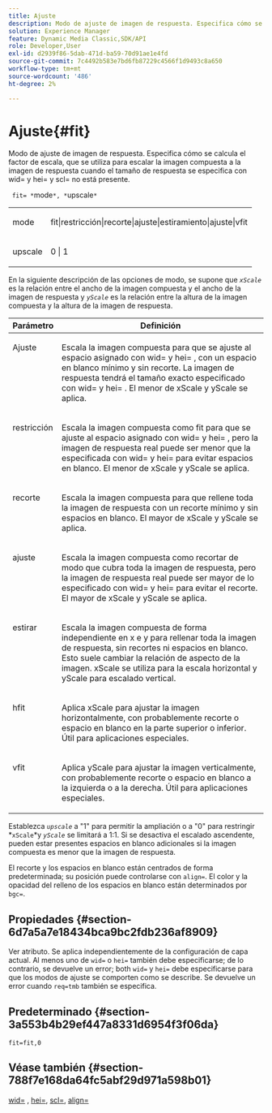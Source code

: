 ```yaml
---
title: Ajuste
description: Modo de ajuste de imagen de respuesta. Especifica cómo se calcula el factor de escala, que se utiliza para escalar la imagen compuesta a la imagen de respuesta cuando el tamaño de respuesta se especifica con wid= y hei= y scl= no está presente.
solution: Experience Manager
feature: Dynamic Media Classic,SDK/API
role: Developer,User
exl-id: d2939f86-5dab-471d-ba59-70d91ae1e4fd
source-git-commit: 7c4492b583e7bd6fb87229c4566f1d9493c8a650
workflow-type: tm+mt
source-wordcount: '486'
ht-degree: 2%

---
```


# Ajuste{#fit}

Modo de ajuste de imagen de respuesta. Especifica cómo se calcula el factor de escala, que se utiliza para escalar la imagen compuesta a la imagen de respuesta cuando el tamaño de respuesta se especifica con wid= y hei= y scl= no está presente.

` fit= *`mode`*, *`upscale`*`

<table id="simpletable_50FBDC6B7CB2448891DD0F491DEB5ACF"> 
 <tr class="strow"> 
  <td class="stentry"> <p> <span class="codeph"> <span class="varname"> mode </span> </span> </p> </td> 
  <td class="stentry"> <p> <span class="codeph"> fit|restricción|recorte|ajuste|estiramiento|ajuste|vfit </span> </p> </td> 
 </tr> 
 <tr class="strow"> 
  <td class="stentry"> <p> <span class="codeph"> <span class="varname"> upscale </span> </span> </p> </td> 
  <td class="stentry"> <p> <span class="codeph"> 0 | 1 </span> </p> </td> 
 </tr> 
</table>

En la siguiente descripción de las opciones de modo, se supone que *`xScale`* es la relación entre el ancho de la imagen compuesta y el ancho de la imagen de respuesta y *`yScale`* es la relación entre la altura de la imagen compuesta y la altura de la imagen de respuesta.

<table id="table_33408ECA9D164AFAA249F8589060545E"> 
 <thead> 
  <tr> 
   <th colname="col1" class="entry"> Parámetro </th> 
   <th colname="col2" class="entry"> Definición </th> 
  </tr> 
 </thead>
 <tbody> 
  <tr valign="top"> 
   <td colname="col1"> <p> <span class="codeph"> Ajuste </span> </p> </td> 
   <td colname="col2"> <p>Escala la imagen compuesta para que se ajuste al espacio asignado con <span class="codeph"> wid= </span> y <span class="codeph"> hei= </span>, con un espacio en blanco mínimo y sin recorte. La imagen de respuesta tendrá el tamaño exacto especificado con <span class="codeph"> wid= </span> y <span class="codeph"> hei= </span>. El menor de <span class="varname"> xScale </span> y <span class="varname"> yScale </span> se aplica. </p> </td> 
  </tr> 
  <tr valign="top"> 
   <td colname="col1"> <p> <span class="codeph"> restricción </span> </p> </td> 
   <td colname="col2"> <p>Escala la imagen compuesta como <span class="codeph"> fit </span> para que se ajuste al espacio asignado con <span class="codeph"> wid= </span> y <span class="codeph"> hei= </span>, pero la imagen de respuesta real puede ser menor que la especificada con <span class="codeph"> wid= </span> y <span class="codeph"> hei= </span> para evitar espacios en blanco. El menor de <span class="varname"> xScale </span> y <span class="varname"> yScale </span> se aplica. </p> </td> 
  </tr> 
  <tr valign="top"> 
   <td colname="col1"> <p> <span class="codeph"> recorte </span> </p> </td> 
   <td colname="col2"> <p>Escala la imagen compuesta para que rellene toda la imagen de respuesta con un recorte mínimo y sin espacios en blanco. El mayor de <span class="varname"> xScale </span> y <span class="varname"> yScale </span> se aplica. </p> </td> 
  </tr> 
  <tr valign="top"> 
   <td colname="col1"> <p> <span class="codeph"> ajuste </span> </p> </td> 
   <td colname="col2"> <p>Escala la imagen compuesta como <span class="codeph"> recortar </span> de modo que cubra toda la imagen de respuesta, pero la imagen de respuesta real puede ser mayor de lo especificado con <span class="codeph"> wid= </span> y <span class="codeph"> hei= </span> para evitar el recorte. El mayor de <span class="varname"> xScale </span> y <span class="varname"> yScale </span>se aplica. </p> </td> 
  </tr> 
  <tr valign="top"> 
   <td colname="col1"> <p> <span class="codeph"> estirar </span> </p> </td> 
   <td colname="col2"> <p>Escala la imagen compuesta de forma independiente en x e y para rellenar toda la imagen de respuesta, sin recortes ni espacios en blanco. Esto suele cambiar la relación de aspecto de la imagen. <span class="varname"> xScale </span> se utiliza para la escala horizontal y <span class="varname"> yScale </span> para escalado vertical. </p> </td> 
  </tr> 
  <tr valign="top"> 
   <td colname="col1"> <p> <span class="codeph"> hfit </span> </p> </td> 
   <td colname="col2"> <p>Aplica <span class="varname"> xScale </span> para ajustar la imagen horizontalmente, con probablemente recorte o espacio en blanco en la parte superior o inferior. Útil para aplicaciones especiales. </p> </td> 
  </tr> 
  <tr valign="top"> 
   <td colname="col1"> <p> <span class="codeph"> vfit </span> </p> </td> 
   <td colname="col2"> <p>Aplica <span class="varname"> yScale </span> para ajustar la imagen verticalmente, con probablemente recorte o espacio en blanco a la izquierda o a la derecha. Útil para aplicaciones especiales. </p> </td> 
  </tr> 
 </tbody> 
</table>

Establezca *`upscale`* a &quot;1&quot; para permitir la ampliación o a &quot;0&quot; para restringir *`xScale`*y *`yScale`* se limitará a 1:1. Si se desactiva el escalado ascendente, pueden estar presentes espacios en blanco adicionales si la imagen compuesta es menor que la imagen de respuesta.

El recorte y los espacios en blanco están centrados de forma predeterminada; su posición puede controlarse con `align=`. El color y la opacidad del relleno de los espacios en blanco están determinados por `bgc=`.

## Propiedades {#section-6d7a5a7e18434bca9bc2fdb236af8909}

Ver atributo. Se aplica independientemente de la configuración de capa actual. Al menos uno de `wid=` o `hei=` también debe especificarse; de lo contrario, se devuelve un error; both `wid=` y `hei=` debe especificarse para que los modos de ajuste se comporten como se describe. Se devuelve un error cuando `req=tmb` también se especifica.

## Predeterminado {#section-3a553b4b29ef447a8331d6954f3f06da}

`fit=fit,0`

## Véase también {#section-788f7e168da64fc5abf29d971a598b01}

[wid=](../../../../../is-api/http-ref/image-serving-api-ref/c-http-protocol-reference/c-command-reference/r-is-http-wid.md#reference-bfeadcb67bf4485f851eb21345527e47) , [hei=](../../../../../is-api/http-ref/image-serving-api-ref/c-http-protocol-reference/c-command-reference/r-is-http-hei.md#reference-6d6f556ccc0e4b98a815e8a5c1944a96), [scl=](../../../../../is-api/http-ref/image-serving-api-ref/c-http-protocol-reference/c-command-reference/r-scl.md#reference-b2a74e493d0d407e98fe350551ba3fcc), [align=](../../../../../is-api/http-ref/image-serving-api-ref/c-http-protocol-reference/c-command-reference/r-align.md#reference-b7d6b87c75124d78884f916dd6544bc7)
